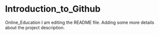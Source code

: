 # Introduction_to_Github
Online_Education
I am editing the README file. Adding some more details about the project description.

